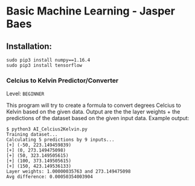 # Basic Machine Learning - Jasper Baes

## Installation:
```
sudo pip3 install numpy==1.16.4
sudo pip3 install tensorflow
```
### Celcius to Kelvin Predictor/Converter
Level: `BEGINNER`

This program will try to create a formula to convert degrees Celcius to Kelvin based on the given data. Output are the the layer weights + the predictions of the dataset based on the given input data. Example output:

```
$ python3 AI_Celcius2Kelvin.py 
Training dataset...
Calculating 5 predictions by 9 inputs... 
[+] (-50, 223.149459839)
[+] (0, 273.149475098)
[+] (50, 323.149505615)
[+] (100, 373.149505615)
[+] (150, 423.149536133)
Layer weights: 1.00000035763 and 273.149475098
Avg difference: 0.00050354003904
```



